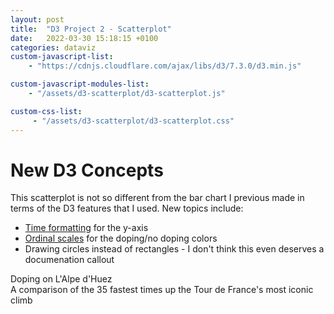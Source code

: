 ```yaml
---
layout: post 
title:  "D3 Project 2 - Scatterplot"
date:   2022-03-30 15:18:15 +0100
categories: dataviz
custom-javascript-list:
    - "https://cdnjs.cloudflare.com/ajax/libs/d3/7.3.0/d3.min.js"

custom-javascript-modules-list:
    - "/assets/d3-scatterplot/d3-scatterplot.js"

custom-css-list:
     - "/assets/d3-scatterplot/d3-scatterplot.css" 
---
```

# New D3 Concepts
This scatterplot is not so different from the bar chart I previous made in terms of the D3 features that I used. New topics include:
- [Time formatting](https://github.com/d3/d3-time-format) for the y-axis
- [Ordinal scales](https://github.com/d3/d3-time-format) for the doping/no doping colors
- Drawing circles instead of rectangles - I don't think this even deserves a documenation callout

<div id ="title">Doping on L'Alpe d'Huez</div>
<div class ="subtitle">
  A comparison of the 35 fastest times up the Tour de France's most iconic climb
</div>
  
<div class="vizcontainer"></div>

